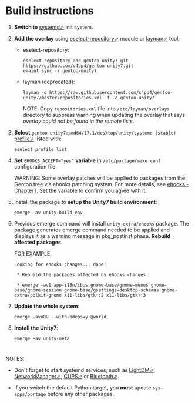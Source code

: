 # Build instructions

1. **Switch to** [systemd⬀][sysd] init system.

2. **Add the overlay** using [eselect-repository⬀][erepo] module or [layman⬀][lay] tool:
   - eselect-repository:

     `eselect repository add gentoo-unity7 git https://github.com/c4pp4/gentoo-unity7.git`
     <br/>
     `emaint sync -r gentoo-unity7`

   - layman (deprecated):

     `layman -o https://raw.githubusercontent.com/c4pp4/gentoo-unity7/master/repositories.xml -f -a gentoo-unity7`

     NOTE: Copy `repositories.xml` file into `/etc/layman/overlays` directory to suppress warning when updating the overlay that says *overlay could not be found in the remote lists*.

3. **Select** `gentoo-unity7:amd64/17.1/desktop/unity/systemd (stable)` [profile⬀][ep] listed with:

   `eselect profile list`

4. **Set** `EHOOKS_ACCEPT="yes"` **variable** in `/etc/portage/make.conf` configuration file.

   WARNING: Some overlay patches will be applied to packages from the Gentoo tree via ehooks patching system. For more details, see [ehooks - Chapter I.][ehooks] Set the variable to confirm you agree with it.

5. Install the package to **setup the Unity7 build environment**:

   `emerge -av unity-build-env`

6. Previous emerge command will install `unity-extra/ehooks` package. The package generates emerge command needed to be applied and displays it as a warning message in pkg_postinst phase. **Rebuild affected packages**.

   FOR EXAMPLE:
   ```
   Looking for ehooks changes... done!

    * Rebuild the packages affected by ehooks changes:

    * emerge -av1 app-i18n/ibus gnome-base/gnome-menus gnome-base/gnome-session gnome-base/gsettings-desktop-schemas gnome-extra/polkit-gnome x11-libs/gtk+:2 x11-libs/gtk+:3
   ```

7. **Update the whole system**:

   `emerge -avuDU --with-bdeps=y @world`

8. **Install the Unity7**:

   `emerge -av unity-meta`

#

NOTES:

- Don't forget to start systemd services, such as [LightDM⬀][ldm], [NetworkManager⬀][nm], [CUPS⬀][cups] or [Bluetooth⬀][bt].

- If you switch the default Python target, you **must** update `sys-apps/portage` before any other packages.

[//]: # (LINKS)
[bt]: https://wiki.gentoo.org/wiki/Bluetooth#systemd
[cups]: https://wiki.gentoo.org/wiki/Printing#systemd
[ehooks]: ehooks.md
[ep]: https://wiki.gentoo.org/wiki/Handbook:AMD64/Installation/Base#Choosing_the_right_profile
[erepo]: https://wiki.gentoo.org/wiki/Eselect/Repository
[lay]: https://wiki.gentoo.org/wiki/Layman
[ldm]: https://wiki.gentoo.org/wiki/LightDM#systemd
[nm]: https://wiki.gentoo.org/wiki/NetworkManager#systemd
[sysd]: https://wiki.gentoo.org/wiki/Systemd
